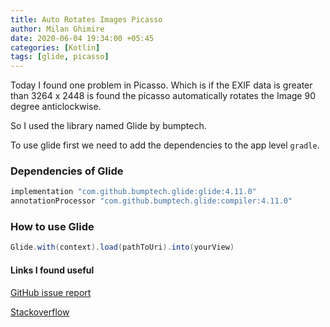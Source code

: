 ```yaml
---
title: Auto Rotates Images Picasso
author: Milan Ghimire
date: 2020-06-04 19:34:00 +05:45
categories: [Kotlin]
tags: [glide, picasso]
---
```


Today I found one problem in Picasso. Which is if the EXIF data is greater than 3264 x 2448 is found the picasso automatically rotates the Image 90 degree anticlockwise.

So I used the library named Glide by bumptech.

To use glide first we need to add the dependencies to the app level `gradle`.

### Dependencies of Glide

```kotlin
implementation "com.github.bumptech.glide:glide:4.11.0"
annotationProcessor "com.github.bumptech.glide:compiler:4.11.0"
```

### How to use Glide

```gradle
Glide.with(context).load(pathToUri).into(yourView)
```

#### Links I found useful

[GitHub issue report](https://github.com/square/picasso/issues/846)

[Stackoverflow](https://stackoverflow.com/questions/42411409/why-image-auto-rotate-when-set-to-imageview-with-picasso)


